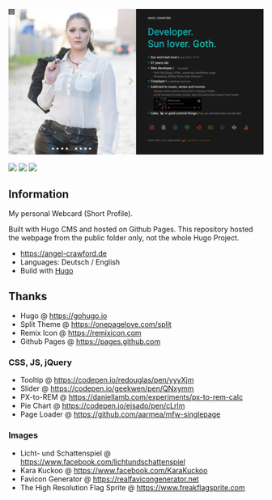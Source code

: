![Screenshot](images/social.jpg)

![](https://img.shields.io/badge/Platform-Windows-blue) ![](https://img.shields.io/badge/Editor-Atom-green) ![](https://img.shields.io/badge/Editor-Visual_Studio_Code-green)

## Information
My personal Webcard (Short Profile).

Built with Hugo CMS and hosted on Github Pages.
This repository hosted the webpage from the public folder only, not the whole Hugo Project.

* https://angel-crawford.de
* Languages: Deutsch / English
* Build with [Hugo](https://gohugo.io)

## Thanks
* Hugo @ https://gohugo.io
* Split Theme @ https://onepagelove.com/split
* Remix Icon @ https://remixicon.com
* Github Pages @ https://pages.github.com

### CSS, JS, jQuery
* Tooltip @ https://codepen.io/redouglas/pen/yyyXjm
* Slider @ https://codepen.io/geekwen/pen/QNxymm
* PX-to-REM @ https://daniellamb.com/experiments/px-to-rem-calc
* Pie Chart @ https://codepen.io/ejsado/pen/cLrlm
* Page Loader @ https://github.com/aarmea/mfw-singlepage

### Images
* Licht- und Schattenspiel @ https://www.facebook.com/lichtundschattenspiel
* Kara Kuckoo @ https://www.facebook.com/KaraKuckoo
* Favicon Generator @ https://realfavicongenerator.net
* The High Resolution Flag Sprite @ https://www.freakflagsprite.com
